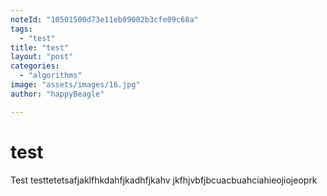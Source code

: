 ```yaml
---
noteId: "10501500d73e11eb89082b3cfe09c68a"
tags:
  - "test"
title: "test"
layout: "post"
categories:
  - "algorithms"
image: "assets/images/16.jpg"
author: "happyBeagle"

---
```


# test
Test
testtetetsafjaklfhkdahfjkadhfjkahv jkfhjvbfjbcuacbuahciahieojiojeoprk
